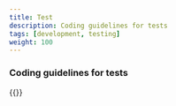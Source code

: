 ```yaml
---
title: Test
description: Coding guidelines for tests
tags: [development, testing]
weight: 100
---
```


### Coding guidelines for tests

{{<children>}}
